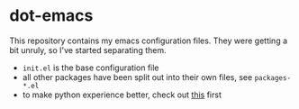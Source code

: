 # dot-emacs

This repository contains my emacs configuration files. They were getting a bit unruly, so I've started separating them.

- `init.el` is the base configuration file
- all other packages have been split out into their own files, see `packages-*.el`
- to make python experience better, check out [this](https://gist.github.com/SteveLane/fb71f7e8d882cd3e52abac3399bdadd9) first
